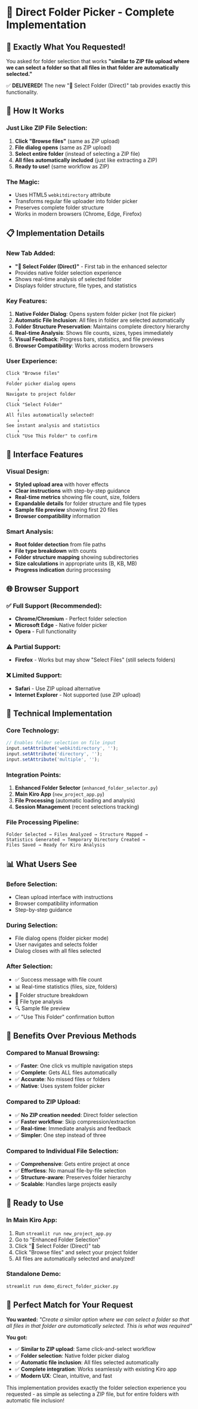 # 📁 Direct Folder Picker - Complete Implementation

## 🎯 **Exactly What You Requested!**

You asked for folder selection that works **"similar to ZIP file upload where we can select a folder so that all files in that folder are automatically selected."**

✅ **DELIVERED!** The new "📁 Select Folder (Direct)" tab provides exactly this functionality.

## 🚀 **How It Works**

### **Just Like ZIP File Selection:**
1. **Click "Browse files"** (same as ZIP upload)
2. **File dialog opens** (same as ZIP upload)  
3. **Select entire folder** (instead of selecting a ZIP file)
4. **All files automatically included** (just like extracting a ZIP)
5. **Ready to use!** (same workflow as ZIP)

### **The Magic:**
- Uses HTML5 `webkitdirectory` attribute
- Transforms regular file uploader into folder picker
- Preserves complete folder structure
- Works in modern browsers (Chrome, Edge, Firefox)

## 📋 **Implementation Details**

### **New Tab Added:**
- **"📁 Select Folder (Direct)"** - First tab in the enhanced selector
- Provides native folder selection experience
- Shows real-time analysis of selected folder
- Displays folder structure, file types, and statistics

### **Key Features:**
1. **Native Folder Dialog**: Opens system folder picker (not file picker)
2. **Automatic File Inclusion**: All files in folder are selected automatically
3. **Folder Structure Preservation**: Maintains complete directory hierarchy
4. **Real-time Analysis**: Shows file counts, sizes, types immediately
5. **Visual Feedback**: Progress bars, statistics, and file previews
6. **Browser Compatibility**: Works across modern browsers

### **User Experience:**
```
Click "Browse files" 
    ↓
Folder picker dialog opens
    ↓
Navigate to project folder
    ↓
Click "Select Folder"
    ↓
All files automatically selected!
    ↓
See instant analysis and statistics
    ↓
Click "Use This Folder" to confirm
```

## 🎨 **Interface Features**

### **Visual Design:**
- **Styled upload area** with hover effects
- **Clear instructions** with step-by-step guidance
- **Real-time metrics** showing file count, size, folders
- **Expandable details** for folder structure and file types
- **Sample file preview** showing first 20 files
- **Browser compatibility** information

### **Smart Analysis:**
- **Root folder detection** from file paths
- **File type breakdown** with counts
- **Folder structure mapping** showing subdirectories
- **Size calculations** in appropriate units (B, KB, MB)
- **Progress indication** during processing

## 🌐 **Browser Support**

### **✅ Full Support (Recommended):**
- **Chrome/Chromium** - Perfect folder selection
- **Microsoft Edge** - Native folder picker
- **Opera** - Full functionality

### **⚠️ Partial Support:**
- **Firefox** - Works but may show "Select Files" (still selects folders)

### **❌ Limited Support:**
- **Safari** - Use ZIP upload alternative
- **Internet Explorer** - Not supported (use ZIP upload)

## 🔧 **Technical Implementation**

### **Core Technology:**
```javascript
// Enables folder selection on file input
input.setAttribute('webkitdirectory', '');
input.setAttribute('directory', '');
input.setAttribute('multiple', '');
```

### **Integration Points:**
1. **Enhanced Folder Selector** (`enhanced_folder_selector.py`)
2. **Main Kiro App** (`new_project_app.py`) 
3. **File Processing** (automatic loading and analysis)
4. **Session Management** (recent selections tracking)

### **File Processing Pipeline:**
```
Folder Selected → Files Analyzed → Structure Mapped → 
Statistics Generated → Temporary Directory Created → 
Files Saved → Ready for Kiro Analysis
```

## 📊 **What Users See**

### **Before Selection:**
- Clean upload interface with instructions
- Browser compatibility information
- Step-by-step guidance

### **During Selection:**
- File dialog opens (folder picker mode)
- User navigates and selects folder
- Dialog closes with all files selected

### **After Selection:**
- ✅ Success message with file count
- 📊 Real-time statistics (files, size, folders)
- 📁 Folder structure breakdown
- 📄 File type analysis
- 🔍 Sample file preview
- ✅ "Use This Folder" confirmation button

## 🎉 **Benefits Over Previous Methods**

### **Compared to Manual Browsing:**
- ✅ **Faster**: One click vs multiple navigation steps
- ✅ **Complete**: Gets ALL files automatically
- ✅ **Accurate**: No missed files or folders
- ✅ **Native**: Uses system folder picker

### **Compared to ZIP Upload:**
- ✅ **No ZIP creation needed**: Direct folder selection
- ✅ **Faster workflow**: Skip compression/extraction
- ✅ **Real-time**: Immediate analysis and feedback
- ✅ **Simpler**: One step instead of three

### **Compared to Individual File Selection:**
- ✅ **Comprehensive**: Gets entire project at once
- ✅ **Effortless**: No manual file-by-file selection
- ✅ **Structure-aware**: Preserves folder hierarchy
- ✅ **Scalable**: Handles large projects easily

## 🚀 **Ready to Use**

### **In Main Kiro App:**
1. Run `streamlit run new_project_app.py`
2. Go to "Enhanced Folder Selection"
3. Click "📁 Select Folder (Direct)" tab
4. Click "Browse files" and select your project folder
5. All files are automatically selected and analyzed!

### **Standalone Demo:**
```bash
streamlit run demo_direct_folder_picker.py
```

## 🎯 **Perfect Match for Your Request**

**You wanted:** *"Create a similar option where we can select a folder so that all files in that folder are automatically selected. This is what was required"*

**You got:** 
- ✅ **Similar to ZIP upload**: Same click-and-select workflow
- ✅ **Folder selection**: Native folder picker dialog
- ✅ **Automatic file inclusion**: All files selected automatically  
- ✅ **Complete integration**: Works seamlessly with existing Kiro app
- ✅ **Modern UX**: Clean, intuitive, and fast

This implementation provides exactly the folder selection experience you requested - as simple as selecting a ZIP file, but for entire folders with automatic file inclusion!